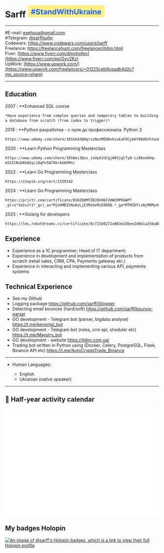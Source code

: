 Sarff [![Stand With Ukraine](https://raw.githubusercontent.com/vshymanskyy/StandWithUkraine/main/badges/StandWithUkraine.svg)](https://stand-with-ukraine.pp.ua)
============

-------------------     ----------------------------
#E-mail:                        exehoua@gmail.com  
#Telegram:                      [@sarffgufer](https://t.me/sarffgufer)     
Codewars:                      https://www.codewars.com/users/sarff  
Freelance:                     https://freelancehunt.com/freelancer/itdim.html<br/>
Fiver:                         [https://www.fiverr.com/dmytrofeo](https://www.fiverr.com/pe/Gvy2Kz)   
UpWork:                        [https://www.upwork.com/](https://www.upwork.com/freelancers/~01225ceb9ceadb4d2c?mp_source=share) 
-------------------     ----------------------------

Education
---------

2007 
:   **Enhanced SQL course

    *Have experience from complex queries and temporary tables to building a database from scratch (from index to trigger)*

2019
:   **Python разработка - с нуля до профессионала. Python 3

    https://www.udemy.com/share/101GkA3@HqrszNozMEDBvksuEaFOCyk6Y9bUOzhtwxDN7wKHEp4OmGl7dJVmm8gEO0lAF6lY/
    
2020
:   **Learn Python Programming Masterclass


    https://www.udemy.com/share/101Wai3@uz_ioUpdiUCgjA6Vjglfy8-iiAboobHq-m55ICNsDAkQGyL18qPx5879krbG6FMn/

2022
:   **Learn Go Programming Masterclass

    https://stepik.org/cert/1559142

2024
:   **Learn Go Programming Masterclass

    https://prjctr.com/certificate/01HZ80MTZDJQVH6F2HWCMPRGWP?_gl=1*1m1vzt1*_gcl_au*MjU4MDI5NzAzLjE3MzUxMzE0ODQ.*_ga*MTM2OTczNjM0My4xNzM1MTMxNDg0*_ga_2MPTSBFM6Q*MTczNTEzMTQ4My4xLjEuMTczNTEzMTQ5NC40OS4wLjM5MTgwMDc0Mw

2025
:   **Golang for developers

    https://lms.robotdreams.cc/certificate/8c72160272a083e18bee2d6b1a256a8b

Experience
----------

   * Experience as a 1C programmer; Head of IT department;
   * Experience in development and implementation of products from scratch (retail sales, CRM, CPA, Payments gateway etc.)
   * Experience in interacting and implementing various API, payments systems

Technical Experience
--------------------
  * See my Github 
  * Logging package https://github.com/sarff/iSlogger
  * Detecting email bounces (hard/soft) https://github.com/sarff/bounce-parser
  * GO development - Telegram bot (parser, bigdata analyse) https://t.me/kenomsl_bot
  * GO development - Telegram bot (roles, crm api, sheduler etc) https://t.me/Maystry_bot
  * GO development - website https://itdim.com.ua/
  * Trading bot written in Python using (Docker, Celery, PostgreSQL, Flask, Binance API etc) https://t.me/AutoCryptoTrade_Binance

----------------------------------------

* Human Languages:

     * English 
     * Ukranian (native speaker)
----------------------------------------

## 📆 Half-year activity calendar
<p align="center">
  <img src="metrics.plugin.isocalendar.svg" alt="isocalendar">
</p>

## My badges Holopin
[![An image of @sarff's Holopin badges, which is a link to view their full Holopin profile](https://holopin.me/sarff)](https://holopin.io/@sarff)
